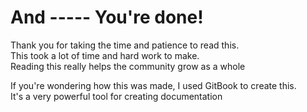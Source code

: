 # And ----- You're done!

Thank you for taking the time and patience to read this.  
This took a lot of time and hard work to make.   
Reading this really helps the community grow as a whole

If you're wondering how this was made, I used GitBook to create this.   
It's a very powerful tool for creating documentation

